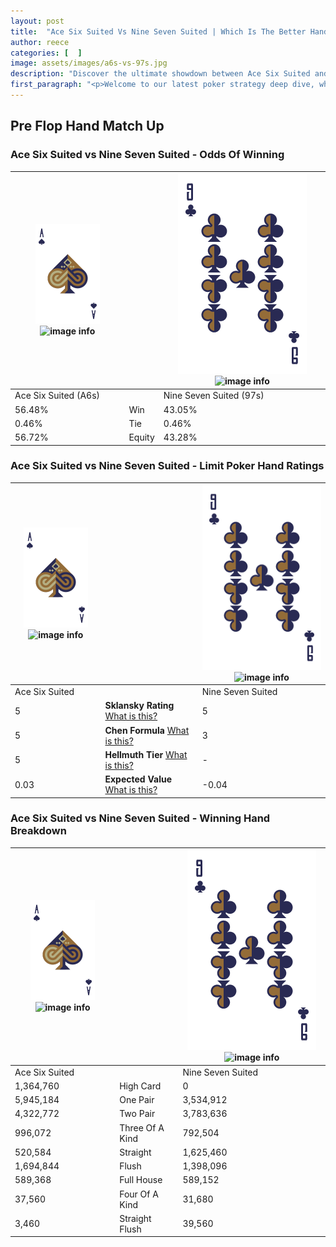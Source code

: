 ```yaml
---
layout: post
title:  "Ace Six Suited Vs Nine Seven Suited | Which Is The Better Hand In Poker? A Complete Guide"
author: reece
categories: [  ]
image: assets/images/a6s-vs-97s.jpg
description: "Discover the ultimate showdown between Ace Six Suited and Nine Seven Suited in poker! Uncover the odds, strategies, and scenarios where one hand triumphs over the other. Get ready to up your poker game with this thrilling analysis."
first_paragraph: "<p>Welcome to our latest poker strategy deep dive, where we're pitting two distinct hands against each other in a high-stakes showdown: Ace Six Suited vs Nine Seven Suited.</p><p>In the dynamic world of poker, every decision counts, and knowing which hand holds the upper hand is key to your success at the table.</p><p>In this article, we'll dissect these two hands, explore the scenarios where one dominates the other, and equip you with the knowledge to make strategic choices that can tip the odds in your favor.</p><p>Get ready to unravel the intriguing dynamics of these poker hands and elevate your game to new heights.</p>"
---
```




[comment]: # (sp0)

## Pre Flop Hand Match Up

<div class="table hand-ratings" markdown="1"> 



### Ace Six Suited vs Nine Seven Suited - Odds Of Winning


    
| ![image info](assets/images/hand1/A.png) ![image info](assets/images/hand1/6s.png) |  | ![image info](assets/images/hand2/9.png) ![image info](assets/images/hand2/7s.png) |
| -------- | -------- | -------- |
| Ace Six Suited (A6s) |  | Nine Seven Suited (97s) |
| 56.48% | Win | 43.05% |
| 0.46% | Tie | 0.46% |
| 56.72% | Equity | 43.28% |




[comment]: # (sp1)



### Ace Six Suited vs Nine Seven Suited - Limit Poker Hand Ratings


    
| ![image info](assets/images/hand1/A.png) ![image info](assets/images/hand1/6s.png) |  | ![image info](assets/images/hand2/9.png) ![image info](assets/images/hand2/7s.png) |
| -------- | -------- | -------- |
| Ace Six Suited |  | Nine Seven Suited |
| 5 | **Sklansky Rating** [What is this?](/sklansky-rating-explained) | 5 |
| 5 | **Chen Formula** [What is this?](/chen-formula-explained) | 3 |
| 5 | **Hellmuth Tier** [What is this?](/Hellmuth-tier-explained) | - |
| 0.03 | **Expected Value** [What is this?](/expected-value-explained) | -0.04 |




[comment]: # (sp2)



### Ace Six Suited vs Nine Seven Suited - Winning Hand Breakdown


    
| ![image info](assets/images/hand1/A.png) ![image info](assets/images/hand1/6s.png) |  | ![image info](assets/images/hand2/9.png) ![image info](assets/images/hand2/7s.png) |
| -------- | -------- | -------- |
| Ace Six Suited |  | Nine Seven Suited |
| 1,364,760 | High Card | 0 |
| 5,945,184 | One Pair | 3,534,912 |
| 4,322,772 | Two Pair | 3,783,636 |
| 996,072 | Three Of A Kind | 792,504 |
| 520,584 | Straight | 1,625,460 |
| 1,694,844 | Flush | 1,398,096 |
| 589,368 | Full House | 589,152 |
| 37,560 | Four Of A Kind | 31,680 |
| 3,460 | Straight Flush | 39,560 |




[comment]: # (sp3)



</div>

[comment]: # (sp4)



[comment]: # (sp5)

